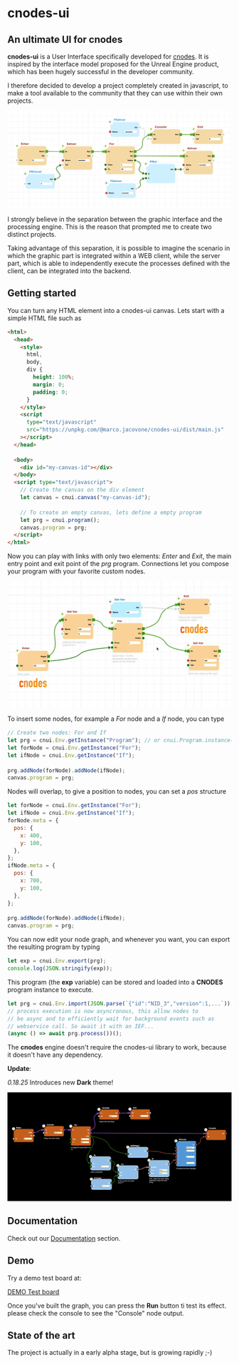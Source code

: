 # cnodes-ui

## An ultimate UI for cnodes

**cnodes-ui** is a User Interface specifically developed for [cnodes](https://github.com/marco-jacovone/cnodes).
It is inspired by the interface model proposed for the Unreal Engine product, which has been hugely successful in the developer community.

I therefore decided to develop a project completely created in javascript, to make a tool available to the community that they can use within their own projects.

![Screenshot](./docs/images/screenshot1.png)

I strongly believe in the separation between the graphic interface and the processing engine. This is the reason that prompted me to create two distinct projects.

Taking advantage of this separation, it is possible to imagine the scenario in which the graphic part is integrated within a WEB client, while the server part, which is able to independently execute the processes defined with the client, can be integrated into the backend.

## Getting started

You can turn any HTML element into a cnodes-ui canvas. Lets start with a simple HTML file such as

```html
<html>
  <head>
    <style>
      html,
      body,
      div {
        height: 100%;
        margin: 0;
        padding: 0;
      }
    </style>
    <script
      type="text/javascript"
      src="https://unpkg.com/@marco.jacovone/cnodes-ui/dist/main.js"
    ></script>
  </head>

  <body>
    <div id="my-canvas-id"></div>
  </body>
  <script type="text/javascript">
    // Create the canvas on the div element
    let canvas = cnui.canvas("my-canvas-id");

    // To create an empty canvas, lets define a empty program
    let prg = cnui.program();
    canvas.program = prg;
  </script>
</html>
```

Now you can play with links with only two elements: _Enter_ and _Exit_, the main entry point and exit point of the _prg_ program.
Connections let you compose your program with your favorite custom nodes.

![Connection](./docs/images/connect.gif)

To insert some nodes, for example a _For_ node and a _If_ node, you can type

```js
// Create two nodes: For and If
let prg = cnui.Env.getInstance("Program"); // or cnui.Program.instance()
let forNode = cnui.Env.getInstance("For");
let ifNode = cnui.Env.getInstance("If");

prg.addNode(forNode).addNode(ifNode);
canvas.program = prg;
```

Nodes will overlap, to give a position to nodes, you can set a _pos_ structure

```js
let forNode = cnui.Env.getInstance("For");
let ifNode = cnui.Env.getInstance("If");
forNode.meta = {
  pos: {
    x: 400,
    y: 100,
  },
};
ifNode.meta = {
  pos: {
    x: 700,
    y: 100,
  },
};

prg.addNode(forNode).addNode(ifNode);
canvas.program = prg;
```

You can now edit your node graph, and whenever you want, you can export the resulting
program by typing

```js
let exp = cnui.Env.export(prg);
console.log(JSON.stringify(exp));
```

This program (the **exp** variable) can be stored and loaded into a **CNODES** program instance to execute.

```js
let prg = cnui.Env.import(JSON.parse(`{"id":"NID_3","version":1,...`));
// process execution is now asyncronous, this allow nodes to
// be async and to efficiently wait for background events such as
// webservice call. So await it with an IEF...
(async () => await prg.process())();
```

The **cnodes** engine doesn't require the cnodes-ui library to work, because it doesn't have any
dependency.

**Update**:

_0.18.25_ Introduces new **Dark** theme!

![DarkTheme](./docs/images/screenshot3.png)

## Documentation

Check out our [Documentation](./docs/index.md) section.

## Demo

Try a demo test board at:

[DEMO Test board](https://unpkg.com/@marco.jacovone/cnodes-ui/dist/index.html)

Once you've built the graph, you can press the **Run** button ti test its effect. please check the console
to see the "Console" node output.

## State of the art

The project is actually in a early alpha stage, but is growing rapidly ;-)
